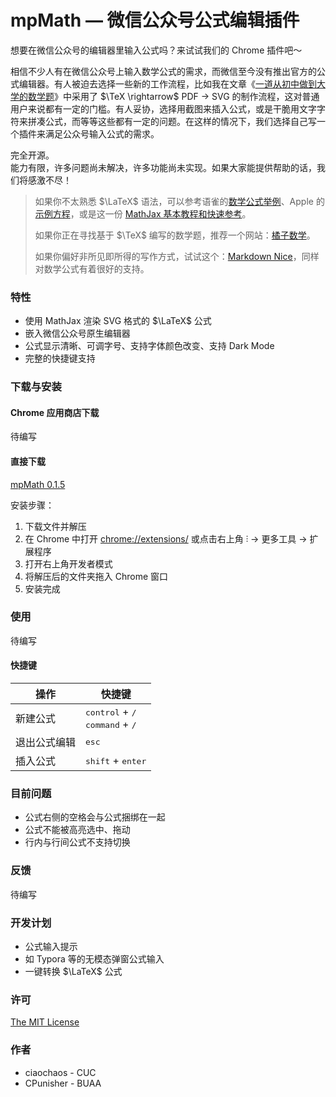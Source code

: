 # mpMath — 微信公众号公式编辑插件
想要在微信公众号的编辑器里输入公式吗？来试试我们的 Chrome 插件吧～

相信不少人有在微信公众号上输入数学公式的需求，而微信至今没有推出官方的公式编辑器。有人被迫去选择一些新的工作流程，比如我在文章《[一道从初中做到大学的数学题](https://mp.weixin.qq.com/s/uCdL9gJUbIs0X5WCXiskgA)》中采用了 $\TeX \rightarrow$ PDF $\rightarrow$ SVG 的制作流程，这对普通用户来说都有一定的门槛。有人妥协，选择用截图来插入公式，或是干脆用文字字符来拼凑公式，而等等这些都有一定的问题。在这样的情况下，我们选择自己写一个插件来满足公众号输入公式的需求。

完全开源。  
能力有限，许多问题尚未解决，许多功能尚未实现。如果大家能提供帮助的话，我们将感激不尽！

> 如果你不太熟悉 $\LaTeX$ 语法，可以参考语雀的[数学公式举例](https://www.yuque.com/yuque/help/brzicb)、Apple 的[示例方程](https://support.apple.com/zh-cn/HT202501#sample)，或是这一份 [MathJax 基本教程和快速参考](https://math.meta.stackexchange.com/questions/5020/mathjax-basic-tutorial-and-quick-reference)。
>
> 如果你正在寻找基于 $\TeX$ 编写的数学题，推荐一个网站：[橘子数学](https://www.mathcrowd.cn/)。
>
> 如果你偏好非所见即所得的写作方式，试试这个：[Markdown Nice](https://mdnice.com)，同样对数学公式有着很好的支持。

### 特性

- 使用 MathJax 渲染 SVG 格式的 $\LaTeX$ 公式
- 嵌入微信公众号原生编辑器
- 公式显示清晰、可调字号、支持字体颜色改变、支持 Dark Mode
- 完整的快捷键支持

### 下载与安装

#### Chrome 应用商店下载

待编写

#### 直接下载

[mpMath 0.1.5](https://cdn.ciaochaos.com/projects/mpMath/mpMath_0_1_5/mpMath_0_1_5.zip)

安装步骤：

1. 下载文件并解压
2. 在 Chrome 中打开 [chrome://extensions/](chrome://extensions/) 或点击右上角 ⫶ $\rightarrow$ 更多工具 $\rightarrow$ 扩展程序
3. 打开右上角开发者模式
4. 将解压后的文件夹拖入 Chrome 窗口
5. 安装完成

### 使用

待编写

#### 快捷键

| 操作         | 快捷键                                                       |
| ------------ | ------------------------------------------------------------ |
| 新建公式     | <kbd>control</kbd> + <kbd>/</kbd><br /><kbd>command</kbd> + <kbd>/</kbd> |
| 退出公式编辑 | <kbd>esc</kbd>                                               |
| 插入公式     | <kbd>shift</kbd> + <kbd>enter</kbd>                          |

### 目前问题

- 公式右侧的空格会与公式捆绑在一起
- 公式不能被高亮选中、拖动
- 行内与行间公式不支持切换

### 反馈

待编写

### 开发计划

- 公式输入提示
- 如 Typora 等的无模态弹窗公式输入
- 一键转换 $\LaTeX$ 公式

### 许可

[The MIT License](https://opensource.org/licenses/MIT)

### 作者

- ciaochaos - CUC
- CPunisher - BUAA